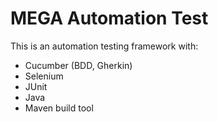 # MEGA Automation Test
This is an automation testing framework with:
-	Cucumber (BDD, Gherkin) 
-	Selenium
-	JUnit
-	Java
-	Maven build tool
